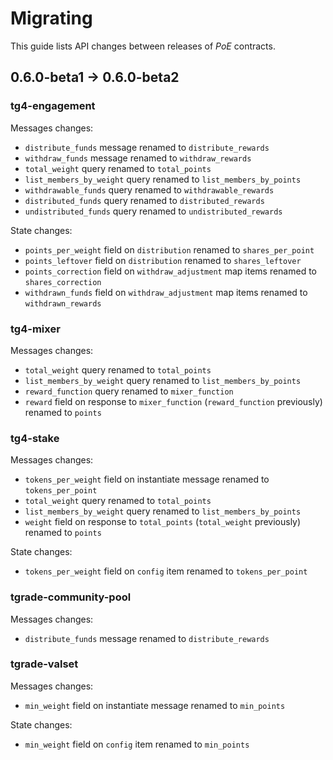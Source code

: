 # Migrating

This guide lists API changes between releases of *PoE* contracts.

## 0.6.0-beta1 -> 0.6.0-beta2

### tg4-engagement

Messages changes:

* `distribute_funds` message renamed to `distribute_rewards`
* `withdraw_funds` message renamed to `withdraw_rewards`
* `total_weight` query renamed to `total_points`
* `list_members_by_weight` query renamed to `list_members_by_points`
* `withdrawable_funds` query renamed to `withdrawable_rewards`
* `distributed_funds` query renamed to `distributed_rewards`
* `undistributed_funds` query renamed to `undistributed_rewards`

State changes:

* `points_per_weight` field on `distribution` renamed to `shares_per_point`
* `points_leftover` field on `distribution` renamed to `shares_leftover`
* `points_correction` field on `withdraw_adjustment` map items renamed to `shares_correction`
* `withdrawn_funds` field on `withdraw_adjustment` map items renamed to `withdrawn_rewards`

### tg4-mixer

Messages changes:

* `total_weight` query renamed to `total_points`
* `list_members_by_weight` query renamed to `list_members_by_points`
* `reward_function` query renamed to `mixer_function`
* `reward` field on response to `mixer_function` (`reward_function` previously)
  renamed to `points`

### tg4-stake

Messages changes:

* `tokens_per_weight` field on instantiate message renamed to `tokens_per_point`
* `total_weight` query renamed to `total_points`
* `list_members_by_weight` query renamed to `list_members_by_points`
* `weight` field on response to `total_points` (`total_weight` previously)
  renamed to `points`

State changes:

* `tokens_per_weight` field on `config` item renamed to `tokens_per_point`

### tgrade-community-pool

Messages changes:

* `distribute_funds` message renamed to `distribute_rewards`

### tgrade-valset

Messages changes:

* `min_weight` field on instantiate message renamed to `min_points`

State changes:

* `min_weight` field on `config` item renamed to `min_points`

